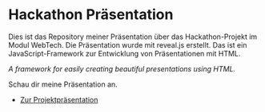 # Hackathon Präsentation

Dies ist das Repository meiner Präsentation über das Hackathon-Projekt im Modul WebTech. Die Präsentation wurde mit reveal.js erstellt. Das ist ein JavaScript-Framework zur Entwicklung von Präsentationen mit HTML. 

*A framework for easily creating beautiful presentations using HTML.*

Schau dir meine Präsentation an.
* [Zur Projektpräsentation](https://frankie1996.github.io/Hackathon-Presentation/)

